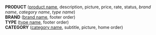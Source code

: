 **PRODUCT** (<ins>product name</ins>, description, picture, price, rate, status, _brand name_, _category name_, _type name_)  
**BRAND** (<ins>brand name</ins>, footer order)  
**TYPE** (<ins>type name</ins>, footer order)  
**CATEGORY** (<ins>category name</ins>, subtitle, picture, home order)